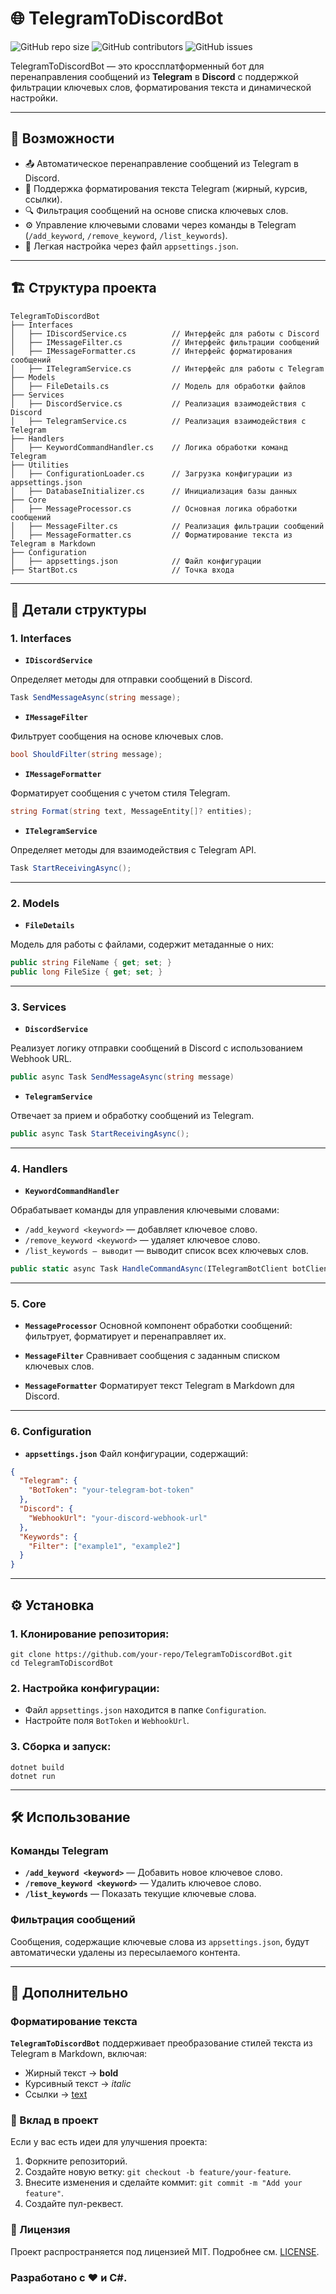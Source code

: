 # 🌐 TelegramToDiscordBot

![GitHub repo size](https://img.shields.io/github/repo-size/your-repo/TelegramToDiscordBot?style=for-the-badge)
![GitHub contributors](https://img.shields.io/github/contributors/your-repo/TelegramToDiscordBot?style=for-the-badge)
![GitHub issues](https://img.shields.io/github/issues/your-repo/TelegramToDiscordBot?style=for-the-badge)

TelegramToDiscordBot — это кроссплатформенный бот для перенаправления сообщений из **Telegram** в **Discord** с поддержкой фильтрации ключевых слов, форматирования текста и динамической настройки.

---

## 🚀 Возможности

- 📤 Автоматическое перенаправление сообщений из Telegram в Discord.
- 📝 Поддержка форматирования текста Telegram (жирный, курсив, ссылки).
- 🔍 Фильтрация сообщений на основе списка ключевых слов.
- ⚙️ Управление ключевыми словами через команды в Telegram (`/add_keyword`, `/remove_keyword`, `/list_keywords`).
- 🔄 Легкая настройка через файл `appsettings.json`.

---

## 🏗️ Структура проекта

```plaintext
TelegramToDiscordBot
├── Interfaces
│   ├── IDiscordService.cs          // Интерфейс для работы с Discord
│   ├── IMessageFilter.cs           // Интерфейс фильтрации сообщений
│   ├── IMessageFormatter.cs        // Интерфейс форматирования сообщений
│   ├── ITelegramService.cs         // Интерфейс для работы с Telegram
├── Models
│   ├── FileDetails.cs              // Модель для обработки файлов
├── Services
│   ├── DiscordService.cs           // Реализация взаимодействия с Discord
│   ├── TelegramService.cs          // Реализация взаимодействия с Telegram
├── Handlers
│   ├── KeywordCommandHandler.cs    // Логика обработки команд Telegram
├── Utilities
│   ├── ConfigurationLoader.cs      // Загрузка конфигурации из appsettings.json
│   ├── DatabaseInitializer.cs      // Инициализация базы данных
├── Core
│   ├── MessageProcessor.cs         // Основная логика обработки сообщений
│   ├── MessageFilter.cs            // Реализация фильтрации сообщений
│   ├── MessageFormatter.cs         // Форматирование текста из Telegram в Markdown
├── Configuration
│   ├── appsettings.json            // Файл конфигурации
├── StartBot.cs                     // Точка входа
```
---

## 📂 Детали структуры
### 1. **Interfaces**
* **`IDiscordService`**

Определяет методы для отправки сообщений в Discord.
```csharp
Task SendMessageAsync(string message);
```

* **`IMessageFilter`**

Фильтрует сообщения на основе ключевых слов.
```csharp
bool ShouldFilter(string message);
```

* **`IMessageFormatter`**

Форматирует сообщения с учетом стиля Telegram.
```csharp
string Format(string text, MessageEntity[]? entities);
```

* **`ITelegramService`**

Определяет методы для взаимодействия с Telegram API.
```csharp
Task StartReceivingAsync();
```
---
### 2. **Models**

* **`FileDetails`**


Модель для работы с файлами, содержит метаданные о них:
```csharp
public string FileName { get; set; }
public long FileSize { get; set; }
```
---
### 3. **Services**
* **`DiscordService`**


Реализует логику отправки сообщений в Discord с использованием Webhook URL.
```csharp
public async Task SendMessageAsync(string message)
```

* **`TelegramService`**


Отвечает за прием и обработку сообщений из Telegram.
```csharp
public async Task StartReceivingAsync();
```
---
### 4. **Handlers**
* **`KeywordCommandHandler`**

Обрабатывает команды для управления ключевыми словами:
 * `/add_keyword <keyword>` — добавляет ключевое слово.
 * `/remove_keyword <keyword>` — удаляет ключевое слово.
 * `/list_keywords — выводит` — выводит список всех ключевых слов.
```csharp
public static async Task HandleCommandAsync(ITelegramBotClient botClient, Message message)
```
---
### 5. **Core**

* **`MessageProcessor`**
Основной компонент обработки сообщений: фильтрует, форматирует и перенаправляет их.

* **`MessageFilter`**
Сравнивает сообщения с заданным списком ключевых слов.

* **`MessageFormatter`**
Форматирует текст Telegram в Markdown для Discord.
---
### **6.** **Configuration**
* **`appsettings.json`**
Файл конфигурации, содержащий:

```json
{
  "Telegram": {
    "BotToken": "your-telegram-bot-token"
  },
  "Discord": {
    "WebhookUrl": "your-discord-webhook-url"
  },
  "Keywords": {
    "Filter": ["example1", "example2"]
  }
}
```
---
## ⚙️ Установка
### 1. **Клонирование репозитория:**
```
git clone https://github.com/your-repo/TelegramToDiscordBot.git
cd TelegramToDiscordBot
```

### 2. **Настройка конфигурации:**
   
* Файл `appsettings.json` находится в папке `Configuration`. 
* Настройте поля `BotToken` и `WebhookUrl`.

### 3. **Сборка и запуск:**
```
dotnet build
dotnet run
```
---

## 🛠️ Использование

### Команды Telegram
* **`/add_keyword <keyword>`** — Добавить новое ключевое слово.
* **`/remove_keyword <keyword>`** — Удалить ключевое слово.
* **`/list_keywords`** — Показать текущие ключевые слова.

### Фильтрация сообщений

Сообщения, содержащие ключевые слова из `appsettings.json`, будут автоматически удалены из пересылаемого контента.

---
## 📖 Дополнительно
### Форматирование текста

**`TelegramToDiscordBot`** поддерживает преобразование стилей текста из Telegram в Markdown, включая:

* Жирный текст → **bold**
* Курсивный текст → *italic*
* Ссылки → [text](https://example.com)

### 🤝 Вклад в проект
Если у вас есть идеи для улучшения проекта:

1. Форкните репозиторий.
2. Создайте новую ветку: `git checkout -b feature/your-feature`.
3. Внесите изменения и сделайте коммит: `git commit -m "Add your feature"`.
4. Создайте пул-реквест.

### 📜 Лицензия
Проект распространяется под лицензией MIT. Подробнее см. [LICENSE](https://github.com/skoroinc/ParserTelegramToDiscordBot/blob/main/LICENSE).

### Разработано с ❤️ и C#.

